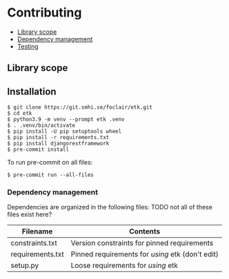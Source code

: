 # Contributing

  * [Library scope](#library-scope)
  * [Dependency management](#dependency-management)
  * [Testing](#testing)

## Library scope

## Installation

``` console
$ git clone https://git.smhi.se/foclair/etk.git
$ cd etk
$ python3.9 -m venv --prompt etk .venv
$ . .venv/bin/activate
$ pip install -U pip setuptools wheel
$ pip install -r requirements.txt
$ pip install djangorestframework
$ pre-commit install
```
To run pre-commit on all files:
``` console
$ pre-commit run --all-files
```

### Dependency management

Dependencies are organized in the following files:
TODO not all of these files exist here?

| Filename                           | Contents                                                                  |
| ---------------------------------- | ------------------------------------------------------------------------- |
| constraints.txt                    | Version constraints for pinned requirements                               |
| requirements.txt                   | Pinned requirements for _using_ etk (don't edit)                   |
| setup.py                    	     | Loose requirements for _using_ etk
